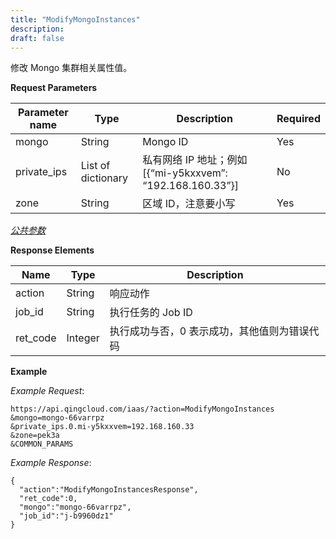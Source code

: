 ```yaml
---
title: "ModifyMongoInstances"
description: 
draft: false
---
```




修改 Mongo 集群相关属性值。

**Request Parameters**

| Parameter name | Type | Description | Required |
| --- | --- | --- | --- |
| mongo | String | Mongo ID | Yes |
| private_ips | List of dictionary | 私有网络 IP 地址；例如 [{“mi-y5kxxvem”: “192.168.160.33”}] | No |
| zone | String | 区域 ID，注意要小写 | Yes |

[_公共参数_](../../../parameters/)

**Response Elements**

| Name | Type | Description |
| --- | --- | --- |
| action | String | 响应动作 |
| job_id | String | 执行任务的 Job ID |
| ret_code | Integer | 执行成功与否，0 表示成功，其他值则为错误代码 |

**Example**

_Example Request_:

```
https://api.qingcloud.com/iaas/?action=ModifyMongoInstances
&mongo=mongo-66varrpz
&private_ips.0.mi-y5kxxvem=192.168.160.33
&zone=pek3a
&COMMON_PARAMS
```

_Example Response_:

```
{
  "action":"ModifyMongoInstancesResponse",
  "ret_code":0,
  "mongo":"mongo-66varrpz",
  "job_id":"j-b9960dz1"
}
```
